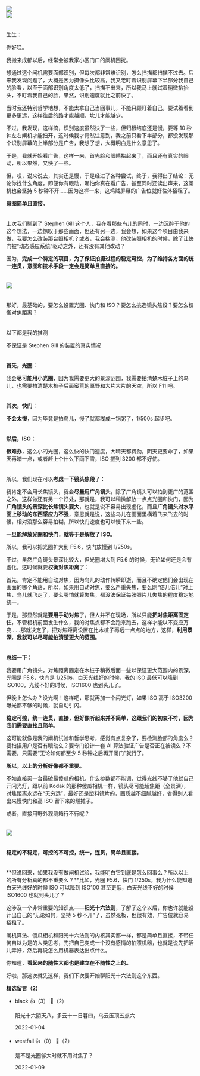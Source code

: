 [![](https://static001.geekbang.org/resource/image/98/60/9874db7d21654d509dee386c3a2b8d60.jpg?wh=750x360)](http://time.geekbang.org/column/article/472859)  
[![](https://static001.geekbang.org/resource/image/c4/d3/c48db6f6e593c1413f9e760811055ed3.jpg?wh=750x360)](http://time.geekbang.org/column/article/473867)

　  
生生：

你好哇。

我搬来成都以后，经常会被我家小区门口的闸机困扰。

想通过这个闸机需要面部识别，但每次都非常难识别，怎么扫描都扫描不过去。后来我发现问题了，大概是因为摄像头比较高，我又老盯着识别屏幕下半部分我自己的脸看，以至于面部识别角度太低了，扫描不出来，所以我马上就试着稍微抬抬头，不盯着我自己的脸，果然，识别速度就比之前快了。

当时我还特别哲学地想，不能太拿自己当回事儿，不能只顾盯着自己，要试着看到更多更远，这样往后的路才能越顺，坎儿才能越少。

不过，我发现，这样搞，识别速度虽然快了一些，但归根结底还是慢，要等 10 秒钟左右闸机才能扫开，这时候我才愕然注意到，我之前只看下半部分，都没发现那个识别屏幕的上半部分是广告，我想了想，大概明白是什么意思了。

于是，我就开始看广告，这样一来，首先脸和眼睛抬起来了，而且还有真实的眼动，所以果然，又快了一些。

但，哎，说来说去，其实还是慢，于是经过了各种尝试，终于，我得出了结论：无论你找什么角度，即便你有眼动，哪怕你真在看广告，甚至同时还读出声来，这闸机也会坚持 5 秒钟不开……因为这样一来，这鸡贼屏幕的广告位就好往外招租了。

**意图简单且直接。**

　  
上次我们聊到了 Stephen Gill 这个人，我在看那些鸟儿的同时，一边沉醉于他的这个想法，一边惊叹于那些画面，但还有另一边，我会想，如果这个项目由我来做，我要怎么改装那台照相机？或者，我会揣测，他改装照相机的时候，除了让快门被“动态感应系统”驱动之外，还有没有其他改动？

因为，**完成一个特定的项目，为了保证拍摄过程的稳定可控，为了维持各方面的统一连贯，意图和技术手段一定会是简单且直接的。**  
　

![](https://static001.geekbang.org/resource/image/59/ee/5995b73c00780c7cdb4344557e3abfee.jpg?wh=3500x7559)

　  
那好，最基础的，要怎么设置光圈、快门和 ISO？要怎么挑选镜头焦段？要怎么权衡对焦距离？  
　

以下都是我的推测

不保证是 Stephen Gill 的装置的真实情况

　  
**首先，光圈：**

我会**尽可能用小光圈**，因为我需要更大的景深范围，我需要拍清楚木桩子上的鸟儿，也需要拍清楚木桩子后面蛮荒的原野和大片大片的天空，所以 F11 吧。

　  
**其次，快门：**

**不会太慢**，因为毕竟是拍鸟儿，慢了就都糊成一锅粥了，1/500s 起步吧。

　  
**然后，ISO：**

**很难办**，这么小的光圈，这么快的快门速度，大晴天都费劲，阴天更要命了，如果天再暗一点，或者赶上个什么下雨下雪，ISO 拔到 3200 都不好使。

　  
所以，我们现在可以**考虑一下镜头焦段**了：

我肯定不会用长焦镜头，我会**尽量用广角镜头**，除了广角镜头可以拍到更广的范围之外，这样做还有另一个好处，那就是，我可以稍微解放一点点光圈和快门，因为**广角镜头的景深比长焦镜头要大**，也就是说不容易出现虚化，而且**广角镜头对水平面上移动的东西感应力不强**，意思就是说，这些鸟儿在画面里横着飞来飞去的时候，相对没那么容易拍糊，所以快门速度也可以慢下来一些。

**一旦能解放光圈和快门，就等于是解放了 ISO。**

所以，我可以把光圈扩大到 F5.6，快门放慢到 1/250s。

不过，虽然广角镜头景深比较大，但光圈增大到 F5.6 的时候，无论如何还是会有虚化，这时候就要**权衡对焦距离**了：

首先，肯定不能用自动对焦，因为鸟儿的动作转瞬即逝，而且不确定他们会出现在画面的哪个角落，所以，如果用自动对焦，要么严重失焦，要么刚“倍儿倍儿”对上焦，鸟儿就飞走了，要么哪怕就算失焦，都没法保证每张照片儿失焦的程度稳定地统一。

于是，那显然就是**要用手动对焦**了，但人并不在现场，所以只能**把对焦距离固定住**，不管相机前面发生什么，我的对焦点都不会跑来跑去，这样才能以不变应万变……那就决定了，把对焦距离设置在比木桩子再远一点点的地方，这样，**利用景深**，**我就可以尽可能拍清楚更大的范围。**

　  
**总结一下：**

我要用广角镜头，对焦距离固定在木桩子稍微后面一些以保证更大范围内的景深，光圈是 F5.6，快门是 1/250s，白天光线好的时候，我的 ISO 最低可以降到 ISO100，光线不好的时候，ISO1600 也到头儿了。

但晚上怎么办？没光啊！这样吧，那就再加一个闪光灯，如果 ISO 高于 ISO3200 曝光都不够的时候，就自动引闪。

**稳定可控，统一连贯，直接，但好像听起来并不简单，这跟我们的初衷不符，因为我们需要直接且简单。**

这可能就像是我的闸机试验和哲学思考，感觉有点复杂了，要检测脸部的角度么？要扫描用户是否有眼动么？要专门设计一套 AI 算法验证广告是否正在被读么？不需要，只需要“无论如何都至少 5 秒钟之后再开闸门”就行了。

**所以，以上的分析好像都不重要。**

不如直接买一台最破最傻瓜的相机，什么参数都不能调，觉得光线不够了他就自己开闪光灯，跟以前 Kodak 的那种傻瓜相机一样，镜头尽可能超焦距（全景深），对焦距离永远在“无穷远”，最好还是塑料镜片的，画质越不细腻越好，省得别人看出来慢快门和高 ISO 留下来的烂摊子。

或者，直接用野外观测箱行不行呢？  
　

![](https://static001.geekbang.org/resource/image/18/a8/182acf411ac504771e639a3df29c50a8.jpg?wh=900x1200)

　  
**稳定的不稳定，可控的不可控，统一，连贯，简单且直接。**

　  
**但说回来，如果我没有做闸机试验，我能明白它到底是怎么回事么？所以以上的所有分析真的都不重要么？**比如，光圈 F5.6，快门 1/250s，我为什么能知道白天光线好的时候 ISO 可以降到 ISO100 甚至更低，白天光线不好的时候 ISO1600 也就到头儿了？

这涉及一个非常重要的知识点——**阳光十六法则**，了解了这个以后，你也许就能设计出自己的“无论如何，坚持 5 秒不开”了，虽然死板，但很有效，广告位就容易招租了。

闸机算法、傻瓜相机和阳光十六法则的内核其实都一样，都是简单且直接，不带任何自以为是的人类思考，先把自己变成一个没有感情的拍照机器，也就是说先把活儿弄好，然后再说怎么用机器表达出点什么。

你知道，**看起来的随性大都也是建立在不随性之上的。**

好啦，那这次就先这样，我们下次要开始聊阳光十六法则这个东西。
<div><strong>精选留言（2）</strong></div><ul>
<li><span>black</span> 👍（3） 💬（2）<p>阳光十六阴天八，多云十一日暮四，乌云压顶五点六</p>2022-01-04</li><br/><li><span>westfall</span> 👍（0） 💬（2）<p>是不是光圈够大时就不用对焦了？</p>2022-01-09</li><br/>
</ul>